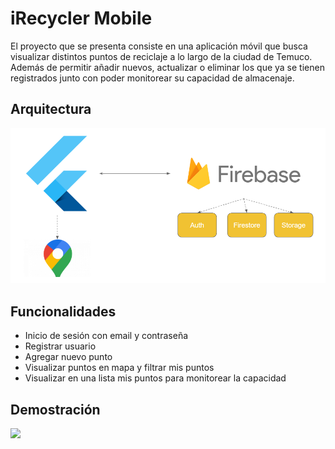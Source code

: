 # iRecycler Mobile

El proyecto que se presenta consiste en una aplicación móvil que busca visualizar distintos puntos de reciclaje a lo largo de la ciudad de Temuco. Además de permitir añadir nuevos, actualizar o eliminar los que ya se tienen registrados junto con poder monitorear su capacidad de almacenaje. 


## Arquitectura

![](docs/arquitectura.png)


## Funcionalidades

- Inicio de sesión con email y contraseña
- Registrar usuario
- Agregar nuevo punto
- Visualizar puntos en mapa y filtrar mis puntos
- Visualizar en una lista mis puntos para monitorear la capacidad

## Demostración

![](docs/demo.gif)